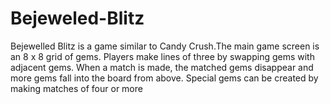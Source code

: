 # Bejeweled-Blitz
Bejewelled Blitz is a game similar to Candy Crush.The main game screen is an 8 x 8 grid of gems. 
Players make lines of three by swapping gems with adjacent gems. 
When a match is made, the matched gems disappear and more gems fall into the board from above. Special gems can be created by making matches of four or more
